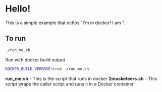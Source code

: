 # Hello!

This is a simple example that echos "I'm in docker! I am <your username>".

## To run

```sh
./run_me.sh
```

Run with docker build output
```sh
DOCKER_BUILD_VERBOSE=true ./run_me.sh
```

**run_me.sh** - This is the script that runs in docker
**2musketeers.sh** - This script wraps the caller script and runs it in a Docker container